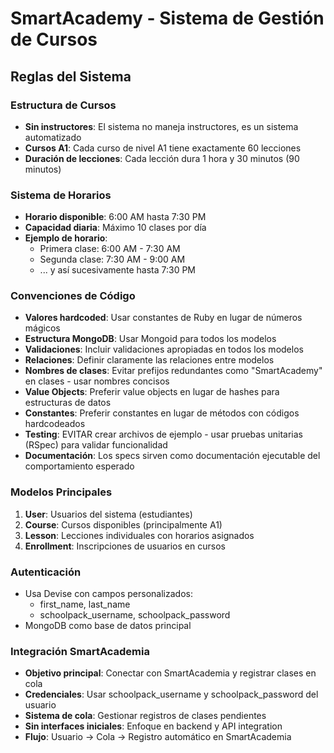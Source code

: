 # SmartAcademy - Sistema de Gestión de Cursos

## Reglas del Sistema

### Estructura de Cursos
- **Sin instructores**: El sistema no maneja instructores, es un sistema automatizado
- **Cursos A1**: Cada curso de nivel A1 tiene exactamente 60 lecciones
- **Duración de lecciones**: Cada lección dura 1 hora y 30 minutos (90 minutos)

### Sistema de Horarios
- **Horario disponible**: 6:00 AM hasta 7:30 PM
- **Capacidad diaria**: Máximo 10 clases por día
- **Ejemplo de horario**:
  - Primera clase: 6:00 AM - 7:30 AM
  - Segunda clase: 7:30 AM - 9:00 AM
  - ... y así sucesivamente hasta 7:30 PM

### Convenciones de Código
- **Valores hardcoded**: Usar constantes de Ruby en lugar de números mágicos
- **Estructura MongoDB**: Usar Mongoid para todos los modelos
- **Validaciones**: Incluir validaciones apropiadas en todos los modelos
- **Relaciones**: Definir claramente las relaciones entre modelos
- **Nombres de clases**: Evitar prefijos redundantes como "SmartAcademy" en clases - usar nombres concisos
- **Value Objects**: Preferir value objects en lugar de hashes para estructuras de datos
- **Constantes**: Preferir constantes en lugar de métodos con códigos hardcodeados
- **Testing**: EVITAR crear archivos de ejemplo - usar pruebas unitarias (RSpec) para validar funcionalidad
- **Documentación**: Los specs sirven como documentación ejecutable del comportamiento esperado

### Modelos Principales
1. **User**: Usuarios del sistema (estudiantes)
2. **Course**: Cursos disponibles (principalmente A1)
3. **Lesson**: Lecciones individuales con horarios asignados
4. **Enrollment**: Inscripciones de usuarios en cursos

### Autenticación
- Usa Devise con campos personalizados:
  - first_name, last_name
  - schoolpack_username, schoolpack_password
- MongoDB como base de datos principal

### Integración SmartAcademia
- **Objetivo principal**: Conectar con SmartAcademia y registrar clases en cola
- **Credenciales**: Usar schoolpack_username y schoolpack_password del usuario
- **Sistema de cola**: Gestionar registros de clases pendientes
- **Sin interfaces iniciales**: Enfoque en backend y API integration
- **Flujo**: Usuario → Cola → Registro automático en SmartAcademia